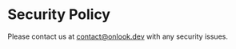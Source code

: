 # Security Policy

Please contact us at [contact@onlook.dev](mailto:contact@onlook.dev) with any security issues.